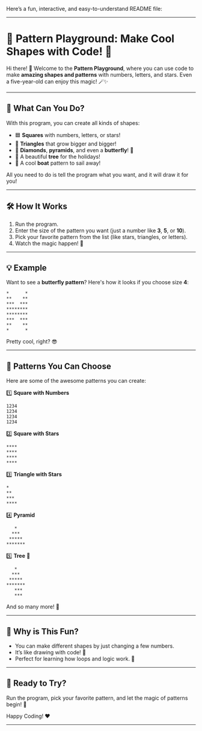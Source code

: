 Here’s a fun, interactive, and easy-to-understand README file:  

---

# 🎨 Pattern Playground: Make Cool Shapes with Code! 🌟  

Hi there! 👋 Welcome to the **Pattern Playground**, where you can use code to make **amazing shapes and patterns** with numbers, letters, and stars. Even a five-year-old can enjoy this magic! 🪄✨  

---

## 🧩 What Can You Do?  

With this program, you can create all kinds of shapes:  
- 🟦 **Squares** with numbers, letters, or stars!  
- 🔺 **Triangles** that grow bigger and bigger!  
- 🌟 **Diamonds**, **pyramids**, and even a **butterfly**! 🦋  
- 🎄 A beautiful **tree** for the holidays!  
- 🚤 A cool **boat** pattern to sail away!  

All you need to do is tell the program what you want, and it will draw it for you!  

---

## 🛠️ How It Works  

1. Run the program.  
2. Enter the size of the pattern you want (just a number like **3**, **5**, or **10**).  
3. Pick your favorite pattern from the list (like stars, triangles, or letters).  
4. Watch the magic happen! 🎉  

---

## 💡 Example  

Want to see a **butterfly pattern**? Here's how it looks if you choose size **4**:  

```
*      *
**    **
***  ***
********
********
***  ***
**    **
*      *
```  

Pretty cool, right? 😎  

---

## 🌈 Patterns You Can Choose  

Here are some of the awesome patterns you can create:  

1️⃣ **Square with Numbers**  
```
1234  
1234  
1234  
1234  
```  

2️⃣ **Square with Stars**  
```
****  
****  
****  
****  
```  

3️⃣ **Triangle with Stars**  
```
*  
**  
***  
****  
```  

4️⃣ **Pyramid**  
```
   *  
  ***  
 *****  
*******  
```  

5️⃣ **Tree** 🎄  
```
   *  
  ***  
 *****  
*******  
   ***  
   ***  
```  

And so many more! 🎇  

---

## 🌟 Why is This Fun?  

- You can make different shapes by just changing a few numbers.  
- It’s like drawing with code! 🎨  
- Perfect for learning how loops and logic work. 🧠  

---

## 🎉 Ready to Try?  

Run the program, pick your favorite pattern, and let the magic of patterns begin! 🚀  

Happy Coding! ❤️  

---  

